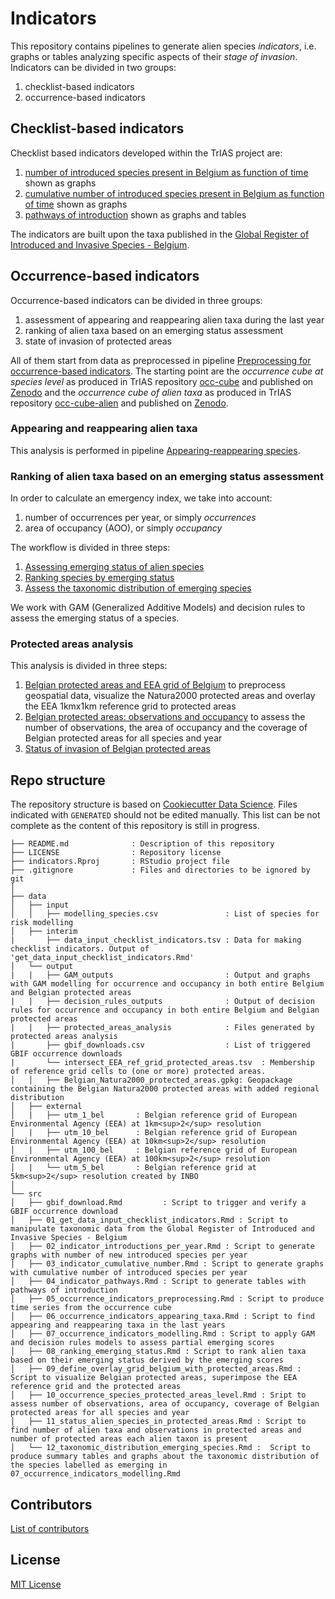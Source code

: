 # Indicators

This repository contains pipelines to generate alien species _indicators_, i.e. graphs or tables analyzing specific aspects of their _stage of invasion_. Indicators can be divided in two groups:

1. checklist-based indicators
2. occurrence-based indicators

## Checklist-based indicators

Checklist based indicators developed within the TrIAS project are:

1. [number of introduced species present in Belgium as function of time](https://trias-project.github.io/indicators/02_indicator_introductions_per_year.html) shown as graphs
2. [cumulative number of introduced species present in Belgium as function of time](https://trias-project.github.io/indicators/03_indicator_cumulative_number.html) shown as graphs
3. [pathways of introduction](https://trias-project.github.io/indicators/04_indicator_pathways.html) shown as graphs and tables

The indicators are built upon the taxa published in the [Global Register of Introduced and Invasive Species - Belgium](https://doi.org/10.15468/xoidmd).

## Occurrence-based indicators

Occurrence-based indicators can be divided in three groups:

1. assessment of appearing and reappearing alien taxa during the last year
2. ranking of alien taxa based on an emerging status assessment
3. state of invasion of protected areas

All of them start from data as preprocessed in pipeline [Preprocessing for occurrence-based indicators](https://trias-project.github.io/indicators/05_occurrence_indicators_preprocessing.html). The starting point are the *occurrence cube at species level* as produced in TrIAS repository [occ-cube](https://github.com/trias-project/occ-cube) and published on [Zenodo](https://zenodo.org/record/3637911) and the *occurrence cube of alien taxa* as produced in TrIAS repository [occ-cube-alien](https://github.com/trias-project/occ-cube-alien) and published on [Zenodo](https://zenodo.org/record/3635510).

### Appearing and reappearing alien taxa 

This analysis is performed in pipeline [Appearing-reappearing species](https://trias-project.github.io/indicators/06_occurrence_indicators_appearing_taxa.html).

### Ranking of alien taxa based on an emerging status assessment

In order to calculate an emergency index, we take into account:

1. number of occurrences per year, or simply _occurrences_
2. area of occupancy (AOO), or simply _occupancy_

The workflow is divided in three steps:

1. [Assessing emerging status of alien species](https://trias-project.github.io/indicators/07_occurrence_indicators_modelling.html)
2. [Ranking species by emerging status](https://trias-project.github.io/indicators/08_ranking_emerging_status.html)
3. [Assess the taxonomic distribution of emerging species](https://trias-project.github.io/indicators/12_taxonomic_distribution_emerging_species.html)

We work with GAM (Generalized Additive Models) and decision rules to assess the emerging status of a species.

### Protected areas analysis 

This analysis is divided in three steps:

1. [Belgian protected areas and EEA grid of Belgium](https://trias-project.github.io/indicators/09_define_overlay_grid_belgium_with_protected_areas.html) to preprocess geospatial data, visualize the Natura2000 protected areas and overlay the EEA 1kmx1km reference grid to protected areas
2. [Belgian protected areas: observations and occupancy](https://trias-project.github.io/indicators/10_species_observations_occupancy_in_protected_areas.html) to assess the number of observations, the area of occupancy and the coverage of Belgian protected areas for all species and year
3. [Status of invasion of Belgian protected areas](https://trias-project.github.io/indicators/11_status_alien_species_in_protected_areas.html)

## Repo structure

The repository structure is based on [Cookiecutter Data Science](http://drivendata.github.io/cookiecutter-data-science/). Files indicated with `GENERATED` should not be edited manually. This list can be not complete as the content of this repository is still in progress.

```
├── README.md              : Description of this repository
├── LICENSE                : Repository license
├── indicators.Rproj       : RStudio project file
├── .gitignore             : Files and directories to be ignored by git
│
├── data
│   ├── input
│   │   ├── modelling_species.csv               : List of species for risk modelling
│   ├── interim
|       ├── data_input_checklist_indicators.tsv : Data for making checklist indicators. Output of 'get_data_input_checklist_indicators.Rmd'
│   └── output
|   |   ├── GAM_outputs                         : Output and graphs with GAM modelling for occurrence and occupancy in both entire Belgium and Belgian protected areas 
|   |   ├── decision_rules_outputs              : Output of decision rules for occurrence and occupancy in both entire Belgium and Belgian protected areas
|   |   ├── protected_areas_analysis            : Files generated by protected areas analysis
|       ├── gbif_downloads.csv                  : List of triggered GBIF occurrence downloads 
|       └── intersect_EEA_ref_grid_protected_areas.tsv  : Membership of reference grid cells to (one or more) protected areas.
│   │   ├── Belgian_Natura2000_protected_areas.gpkg: Geopackage containing the Belgian Natura2000 protected areas with added regional distribution 
│   ├── external
│   |   ├── utm_1_bel       : Belgian reference grid of European Environmental Agency (EEA) at 1km<sup>2</sup> resolution
│   |   ├── utm_10_bel      : Belgian reference grid of European Environmental Agency (EEA) at 10km<sup>2</sup> resolution
│   |   ├── utm_100_bel     : Belgian reference grid of European Environmental Agency (EEA) at 100km<sup>2</sup> resolution
│   |   └── utm_5_bel       : Belgian reference grid at 5km<sup>2</sup> resolution created by INBO
│
└── src
│   ├── gbif_download.Rmd         : Script to trigger and verify a GBIF occurrence download
│   ├── 01_get_data_input_checklist_indicators.Rmd : Script to manipulate taxonomic data from the Global Register of Introduced and Invasive Species - Belgium
│   ├── 02_indicator_introductions_per_year.Rmd : Script to generate graphs with number of new introduced species per year
│   ├── 03_indicator_cumulative_number.Rmd : Script to generate graphs with cumulative number of introduced species per year
│   ├── 04_indicator_pathways.Rmd : Script to generate tables with pathways of introduction
│   ├── 05_occurrence_indicators_preprocessing.Rmd : Script to produce time series from the occurrence cube
│   ├── 06_occurrence_indicators_appearing_taxa.Rmd : Script to find appearing and reappearing taxa in the last years
│   ├── 07_occurrence_indicators_modelling.Rmd : Script to apply GAM and decision rules models to assess partial emerging scores
│   ├── 08_ranking_emerging_status.Rmd : Script to rank alien taxa based on their emerging status derived by the emerging scores
│   ├── 09_define_overlay_grid_belgium_with_protected_areas.Rmd : Script to visualize Belgian protected areas, superimpose the EEA reference grid and the protected areas
│   ├── 10_occurrence_species_protected_areas_level.Rmd : Sript to assess number of observations, area of occupancy, coverage of Belgian protected areas for all species and year
│   ├── 11_status_alien_species_in_protected_areas.Rmd : Script to find number of alien taxa and observations in protected areas and number of protected areas each alien taxon is present
│   └── 12_taxonomic_distribution_emerging_species.Rmd :  Script to produce summary tables and graphs about the taxonomic distribution of the species labelled as emerging in 07_occurrence_indicators_modelling.Rmd
```

## Contributors

[List of contributors](https://github.com/trias-project/indicators/contributors)

## License

[MIT License](LICENSE)
